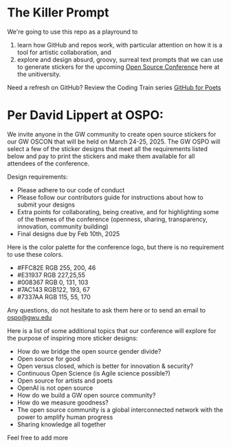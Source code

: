 # The Killer Prompt
We're going to use this repo as a playround to
1. learn how GitHub and repos work, with particular attention on how it is a tool for artistic collaboration, and
2. explore and design absurd, groovy, surreal text prompts that we can use to generate stickers for the upcoming [Open Source Conference](https://ospo.gwu.edu/open-source-conference-gw-oscon) here at the unitiversity.

Need a refresh on GitHub? Review the Coding Train series [GitHub for Poets](https://www.youtube.com/playlist?list=PLRqwX-V7Uu6ZF9C0YMKuns9sLDzK6zoiV)

# Per David Lippert at OSPO:

We invite anyone in the GW community to create open source stickers for our GW OSCON that will be held on March 24-25, 2025. The GW OSPO will select a few of the sticker designs that meet all the requirements listed below and pay to print the stickers and make them available for all attendees of the conference.

Design requirements:

- Please adhere to our code of conduct
- Please follow our contributors guide for instructions about how to submit your designs
- Extra points for collaborating, being creative, and for highlighting some of the themes of the conference (openness, sharing, transparency, innovation, community building)
- Final designs due by Feb 10th, 2025

Here is the color palette for the conference logo, but there is no requirement to use these colors.

- #FFC82E RGB 255, 200, 46
- #E31937 RGB 227,25,55
- #008367 RGB 0, 131, 103
- #7AC143 RGB122, 193, 67
- #7337AA RGB 115, 55, 170

Any questions, do not hesitate to ask them here or to send an email to ospo@gwu.edu

Here is a list of some additional topics that our conference will explore for the purpose of inspiring more sticker designs:

- How do we bridge the open source gender divide?
- Open source for good
- Open versus closed, which is better for innovation & security?
- Continuous Open Science (is Agile science possible?)
- Open source for artists and poets
- OpenAI is not open source
- How do we build a GW open source community?
- How do we measure goodness?
- The open source community is a global interconnected network with the power to amplify human progress
- Sharing knowledge all together

Feel free to add more
